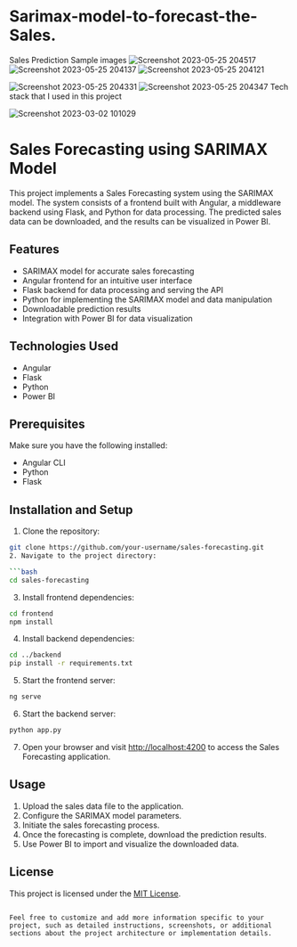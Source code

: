 # Sarimax-model-to-forecast-the-Sales.
Sales Prediction
Sample images
![Screenshot 2023-05-25 204517](https://github.com/PONDHURUSAIGANESH/Saimax-model-to-forecast-the-Sales./assets/78872384/f883ad60-ec86-4de4-8a25-3a626915ba20)
![Screenshot 2023-05-25 204137](https://github.com/PONDHURUSAIGANESH/Saimax-model-to-forecast-the-Sales./assets/78872384/0ee59547-198a-471f-a164-472cbda2078c)
![Screenshot 2023-05-25 204121](https://github.com/PONDHURUSAIGANESH/Saimax-model-to-forecast-the-Sales./assets/78872384/e21da25f-f6f9-414b-9c86-1075da00333e)

![Screenshot 2023-05-25 204331](https://github.com/PONDHURUSAIGANESH/Saimax-model-to-forecast-the-Sales./assets/78872384/a647750c-2f8c-4b23-b99c-f23f96b14700)
![Screenshot 2023-05-25 204347](https://github.com/PONDHURUSAIGANESH/Saimax-model-to-forecast-the-Sales./assets/78872384/1212a2ba-0857-4206-be3a-985b902833d7)
Tech stack that I used in this project

![Screenshot 2023-03-02 101029](https://github.com/PONDHURUSAIGANESH/Saimax-model-to-forecast-the-Sales./assets/78872384/5948d067-bcc0-4862-afca-124249b9811a)

# Sales Forecasting using SARIMAX Model

This project implements a Sales Forecasting system using the SARIMAX model. The system consists of a frontend built with Angular, a middleware backend using Flask, and Python for data processing. The predicted sales data can be downloaded, and the results can be visualized in Power BI.

## Features

- SARIMAX model for accurate sales forecasting
- Angular frontend for an intuitive user interface
- Flask backend for data processing and serving the API
- Python for implementing the SARIMAX model and data manipulation
- Downloadable prediction results
- Integration with Power BI for data visualization

## Technologies Used

- Angular
- Flask
- Python
- Power BI

## Prerequisites

Make sure you have the following installed:

- Angular CLI
- Python
- Flask

## Installation and Setup

1. Clone the repository:

```bash
git clone https://github.com/your-username/sales-forecasting.git
2. Navigate to the project directory:

```bash
cd sales-forecasting
```

3. Install frontend dependencies:

```bash
cd frontend
npm install
```

4. Install backend dependencies:

```bash
cd ../backend
pip install -r requirements.txt
```

5. Start the frontend server:

```bash
ng serve
```

6. Start the backend server:

```bash
python app.py
```

7. Open your browser and visit [http://localhost:4200](http://localhost:4200) to access the Sales Forecasting application.

## Usage

1. Upload the sales data file to the application.
2. Configure the SARIMAX model parameters.
3. Initiate the sales forecasting process.
4. Once the forecasting is complete, download the prediction results.
5. Use Power BI to import and visualize the downloaded data.


## License

This project is licensed under the [MIT License](LICENSE).

```

Feel free to customize and add more information specific to your project, such as detailed instructions, screenshots, or additional sections about the project architecture or implementation details.
